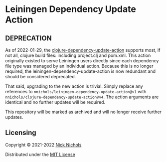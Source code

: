 # Leiningen Dependency Update Action

## DEPRECATION

As of 2022-01-29, the [clojure-dependency-update-action](https://github.com/nnichols/clojure-dependency-update-action) supports most, if not all, clojure build files: including project.clj and pom.xml.
This action originally existed to serve Leiningen users directly since each dependency file type was managed by an individual action.
Because this is no longer required, the leiningen-dependency-update-action is now redundant and should be considered deprecated.

That said, upgrading to the new action is trivial.
Simply replace any references to `nnichols/leiningen-dependency-update-action@v1` with `nnichols/clojure-dependency-update-action@v4`.
The action arguments are identical and no further updates will be required.

This repository will be marked as archived and will no longer receive further updates.

## Licensing

Copyright © 2021-2022 [Nick Nichols](https://nnichols.github.io/)

Distributed under the [MIT License](https://github.com/nnichols/leiningen-dependency-update-action/blob/master/LICENSE)
